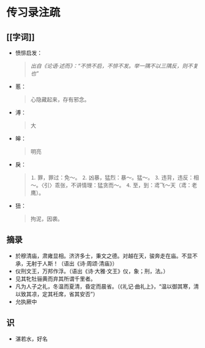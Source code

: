 # 传习录注疏

## [[字词]]

* 愤悱启发：

	> *出自《论语·述而》：“不愤不启，不悱不发。举一隅不以三隅反，则不复也”*

* 慝：

	> 心隐藏起来，存有邪念。

* 溥：

	> 大

* 皞：

	> 明亮

* 戾：

	> ⒈ 罪，罪过：免～。
	> ⒉ 凶暴，猛烈：暴～。猛～。
	> ⒊ 违背，违反：相～。〈引〉乖张，不讲情理：猛贪而～。
	> ⒋ 至，到：鸢飞～天（鸢：老鹰）。

* 狃：

	> 拘泥，因袭。

## 摘录

- 於穆清庙，肃雍显相。济济多士，秉文之德。对越在天，骏奔走在庙。不显不承，无射于人斯！（语出《诗·周颂·清庙》）
- 仪刑文王，万邦作浮。（语出《诗·大雅·文王》仪，象；刑，法。）
- 见其牝牡骊黄而弃其所谓千里者。
- 凡为人子之礼，冬温而夏清，昏定而晨省。（《礼记·曲礼上》，“温以御其寒，清以致其凉，定其衽席，省其安否”）
- 允执厥中

## 识

- 湛若水，好名
